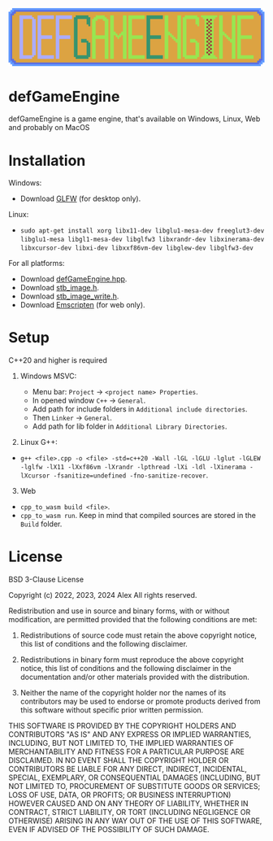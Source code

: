 <p align="center"><img src="dge_large_logo.png"></p>

# defGameEngine
defGameEngine is a game engine, that's available on Windows, Linux, Web and probably on MacOS

# Installation

Windows:
- Download [GLFW](https://www.glfw.org/download.html) (for desktop only).

Linux:
- `sudo apt-get install xorg libx11-dev libglu1-mesa-dev freeglut3-dev libglu1-mesa libgl1-mesa-dev libglfw3 libxrandr-dev libxinerama-dev libxcursor-dev libxi-dev libxxf86vm-dev libglew-dev libglfw3-dev`

For all platforms:
- Download [defGameEngine.hpp](https://raw.githubusercontent.com/defini7/defGameEngine/master/defGameEngine.hpp).
- Download [stb_image.h](https://github.com/nothings/stb/blob/master/stb_image.h).
- Download [stb_image_write.h](https://github.com/nothings/stb/blob/master/stb_image_write.h).
- Download [Emscripten](https://emscripten.org/docs/getting_started/downloads.html) (for web only).

# Setup

C++20 and higher is required

1. Windows MSVC:
   - Menu bar: `Project` -> `<project name> Properties`.
   - In opened window `C++` -> `General`.
   - Add path for include folders in `Additional include directories`.
   - Then `Linker` -> `General`.
   - Add path for lib folder in `Additional Library Directories`.

2. Linux G++:
- `g++ <file>.cpp -o <file> -std=c++20 -Wall -lGL -lGLU -lglut -lGLEW -lglfw -lX11 -lXxf86vm -lXrandr -lpthread -lXi -ldl -lXinerama -lXcursor -fsanitize=undefined -fno-sanitize-recover`.

3. Web
- `cpp_to_wasm build <file>`.
- `cpp_to_wasm run`.
Keep in mind that compiled sources are stored in the `Build` folder.

# License

BSD 3-Clause License

Copyright (c) 2022, 2023, 2024 Alex
All rights reserved. 

Redistribution and use in source and binary forms, with or without
modification, are permitted provided that the following conditions are met:

1. Redistributions of source code must retain the above copyright notice, this
   list of conditions and the following disclaimer.

2. Redistributions in binary form must reproduce the above copyright notice,
   this list of conditions and the following disclaimer in the documentation
   and/or other materials provided with the distribution.

3. Neither the name of the copyright holder nor the names of its
   contributors may be used to endorse or promote products derived from
   this software without specific prior written permission.

THIS SOFTWARE IS PROVIDED BY THE COPYRIGHT HOLDERS AND CONTRIBUTORS "AS IS"
AND ANY EXPRESS OR IMPLIED WARRANTIES, INCLUDING, BUT NOT LIMITED TO, THE
IMPLIED WARRANTIES OF MERCHANTABILITY AND FITNESS FOR A PARTICULAR PURPOSE ARE
DISCLAIMED. IN NO EVENT SHALL THE COPYRIGHT HOLDER OR CONTRIBUTORS BE LIABLE
FOR ANY DIRECT, INDIRECT, INCIDENTAL, SPECIAL, EXEMPLARY, OR CONSEQUENTIAL
DAMAGES (INCLUDING, BUT NOT LIMITED TO, PROCUREMENT OF SUBSTITUTE GOODS OR
SERVICES; LOSS OF USE, DATA, OR PROFITS; OR BUSINESS INTERRUPTION) HOWEVER
CAUSED AND ON ANY THEORY OF LIABILITY, WHETHER IN CONTRACT, STRICT LIABILITY,
OR TORT (INCLUDING NEGLIGENCE OR OTHERWISE) ARISING IN ANY WAY OUT OF THE USE
OF THIS SOFTWARE, EVEN IF ADVISED OF THE POSSIBILITY OF SUCH DAMAGE.
